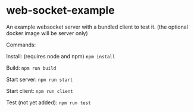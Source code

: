 # web-socket-example
An example websocket server with a bundled client to test it. (the optional docker image will be server only)

Commands:

Install: (requires node and npm)
``` npm install ```

Build: 
``` npm run build ```

Start server:
``` npm run start ```

Start client:
``` npm run client ```

Test (not yet added):
``` npm run test ```
